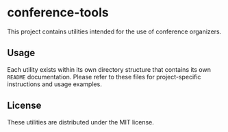 # conference-tools

This project contains utilities intended for the use of conference organizers.

## Usage

Each utility exists within its own directory structure that contains its own `README` documentation. Please refer to these files for project-specific instructions and usage examples.

## License

These utilities are distributed under the MIT license.
